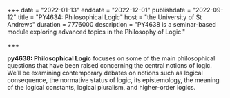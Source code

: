 +++
date = "2022-01-13"
enddate = "2022-12-01"
publishdate = "2022-09-12"
title = "PY4634: Philosophical Logic"
host = "the University of St Andrews"
duration = 7776000
description = "PY4638 is a seminar-based module exploring advanced topics in the Philosophy of Logic." 

+++

**<span class="caps">py4638</span>: Philosophical Logic** focuses on some of the main philosophical questions that have been raised concerning the central notions of logic. We’ll be examining contemporary debates on notions such as logical consequence, the normative status of logic, its epistemology, the meaning of the logical constants, logical pluralism, and higher-order logics.
